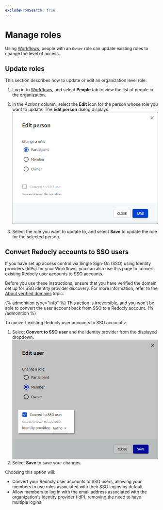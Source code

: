 ```yaml
---
excludeFromSearch: true
---
```


# Manage roles

Using [Workflows](https://app.redocly.com/), people with an `Owner` role can update existing roles to change the level of access.

## Update roles

This section describes how to update or edit an organization level role.

1. Log in to [Workflows](https://app.redocly.com/), and select **People** tab to view the list of people in the organization.

2. In the _Actions_ column, select the **Edit** icon for the person whose role you want to update. The **Edit person** dialog displays.
   ![Edit user](./images/edit-person.png#width=100px;height:50px;)

3. Select the role you want to update to, and select **Save** to update the role for the selected person.

## Convert Redocly accounts to SSO users

If you have set up access control via Single Sign-On (SSO) using Identity providers (IdPs) for your Workflows, you can also use this page to convert existing Redocly user accounts to SSO accounts.

Before you use these instructions, ensure that you have verified the domain set up for SSO identity provider discovery. For more information, refer to the [About verified domains](../settings/access-control.md) topic.

{% admonition type="info" %}
This action is irreversible, and you won't be able to convert the user account back from SSO to a Redocly account.
{% /admonition %}

To convert existing Redocly user accounts to SSO accounts:

1. Select **Convert to SSO user** and the Identity provider from the displayed dropdown.
   ![Edit user](./images/edit-user-sso.png#width=100px;height:50px;)
2. Select **Save** to save your changes.

Choosing this option will:

- Convert your Redocly user accounts to SSO users, allowing your members to use roles associated with their SSO logins by default.
- Allow members to log in with the email address associated with the organization's identity provider (IdP), removing the need to have multiple logins.
